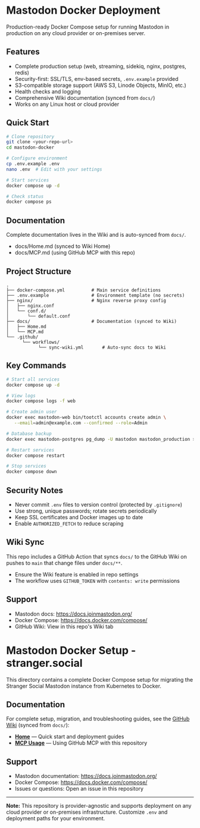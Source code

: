 # Mastodon Docker Deployment

Production-ready Docker Compose setup for running Mastodon in production on any cloud provider or on-premises server.

## Features

- Complete production setup (web, streaming, sidekiq, nginx, postgres, redis)
- Security-first: SSL/TLS, env-based secrets, `.env.example` provided
- S3-compatible storage support (AWS S3, Linode Objects, MinIO, etc.)
- Health checks and logging
- Comprehensive Wiki documentation (synced from `docs/`)
- Works on any Linux host or cloud provider

## Quick Start

```bash
# Clone repository
git clone <your-repo-url>
cd mastodon-docker

# Configure environment
cp .env.example .env
nano .env  # Edit with your settings

# Start services
docker compose up -d

# Check status
docker compose ps
```

## Documentation

Complete documentation lives in the Wiki and is auto-synced from `docs/`.

- docs/Home.md (synced to Wiki Home)
- docs/MCP.md (using GitHub MCP with this repo)

## Project Structure

```
.
├── docker-compose.yml          # Main service definitions
├── .env.example                # Environment template (no secrets)
├── nginx/                      # Nginx reverse proxy config
│   ├── nginx.conf
│   └── conf.d/
│       └── default.conf
├── docs/                       # Documentation (synced to Wiki)
│   ├── Home.md
│   └── MCP.md
└── .github/
      └── workflows/
            └── sync-wiki.yml       # Auto-sync docs to Wiki
```

## Key Commands

```bash
# Start all services
docker compose up -d

# View logs
docker compose logs -f web

# Create admin user
docker exec mastodon-web bin/tootctl accounts create admin \
   --email=admin@example.com --confirmed --role=Admin

# Database backup
docker exec mastodon-postgres pg_dump -U mastodon mastodon_production > backup.sql

# Restart services
docker compose restart

# Stop services
docker compose down
```

## Security Notes

- Never commit `.env` files to version control (protected by `.gitignore`)
- Use strong, unique passwords; rotate secrets periodically
- Keep SSL certificates and Docker images up to date
- Enable `AUTHORIZED_FETCH` to reduce scraping

## Wiki Sync

This repo includes a GitHub Action that syncs `docs/` to the GitHub Wiki on pushes to `main` that change files under `docs/**`.

- Ensure the Wiki feature is enabled in repo settings
- The workflow uses `GITHUB_TOKEN` with `contents: write` permissions

## Support

- Mastodon docs: https://docs.joinmastodon.org/
- Docker Compose: https://docs.docker.com/compose/
- GitHub Wiki: View in this repo's Wiki tab
# Mastodon Docker Setup - stranger.social

This directory contains a complete Docker Compose setup for migrating the Stranger Social Mastodon instance from Kubernetes to Docker.

## Documentation

For complete setup, migration, and troubleshooting guides, see the [GitHub Wiki](../../wiki) (synced from `docs/`):
- **[Home](../../wiki/Home)** — Quick start and deployment guides
- **[MCP Usage](../../wiki/MCP)** — Using GitHub MCP with this repository

## Support

- Mastodon documentation: https://docs.joinmastodon.org/
- Docker Compose: https://docs.docker.com/compose/
- Issues or questions: Open an issue in this repository

---

**Note:** This repository is provider-agnostic and supports deployment on any cloud provider or on-premises infrastructure. Customize `.env` and deployment paths for your environment.
